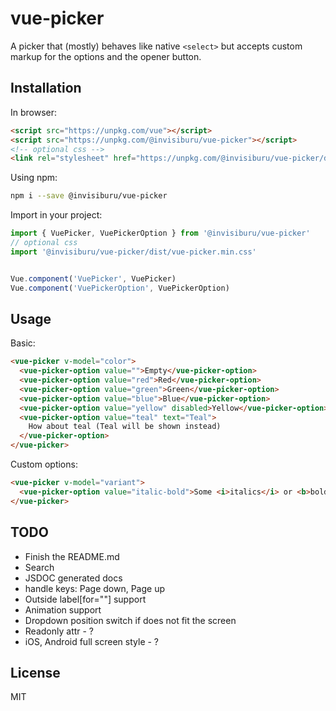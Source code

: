 # vue-picker

A picker that (mostly) behaves like native `<select>` but accepts custom
markup for the options and the opener button.

## Installation
In browser:
```html
<script src="https://unpkg.com/vue"></script>
<script src="https://unpkg.com/@invisiburu/vue-picker"></script>
<!-- optional css -->
<link rel="stylesheet" href="https://unpkg.com/@invisiburu/vue-picker/dist/vue-picker.min.css">
```

Using npm:
```bash
npm i --save @invisiburu/vue-picker
```

Import in your project:
```js
import { VuePicker, VuePickerOption } from '@invisiburu/vue-picker'
// optional css
import '@invisiburu/vue-picker/dist/vue-picker.min.css'


Vue.component('VuePicker', VuePicker)
Vue.component('VuePickerOption', VuePickerOption)
```

## Usage
Basic:
```html
<vue-picker v-model="color">
  <vue-picker-option value="">Empty</vue-picker-option>
  <vue-picker-option value="red">Red</vue-picker-option>
  <vue-picker-option value="green">Green</vue-picker-option>
  <vue-picker-option value="blue">Blue</vue-picker-option>
  <vue-picker-option value="yellow" disabled>Yellow</vue-picker-option>
  <vue-picker-option value="teal" text="Teal">
    How about teal (Teal will be shown instead)
  </vue-picker-option>
</vue-picker>
```

Custom options:
```html
<vue-picker v-model="variant">
  <vue-picker-option value="italic-bold">Some <i>italics</i> or <b>bold</b>?</vue-picker-option>
</vue-picker>
```

## TODO
- Finish the README.md
- Search
- JSDOC generated docs
- handle keys: Page down, Page up
- Outside label[for=""] support
- Animation support
- Dropdown position switch if does not fit the screen
- Readonly attr - ?
- iOS, Android full screen style - ?


## License

MIT
